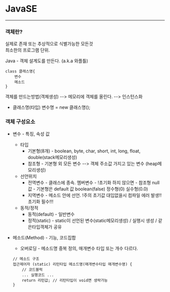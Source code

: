 # JavaSE

***

### 객체란?   
실제로 존재 또는 추상적으로 식별가능한 모든것   
최소한의 프로그램 단위.   

Java - 객체 설계도를 만든다. (a.k.a 와플틀)   
```
class 클래스명{
	변수
	메소드
}
```

객체를 만드는방법(객체생성) --> 메모리에 객체를 올린다. --> 인스턴스화   
 * 클래스명(타입) 변수명 = new 클래스명();   

### 객체 구성요소
  - 변수 - 특징, 속성 값
  	- 타입   
  		- 기본형(8개) - boolean, byte, char, short, int, long, float, double(stack메모리생성)  
  		- 참조형 - 기본형 외 모든 변수 --> 객체 주소값 가지고 있는 변수 (heap메모리생성)
  	- 선언위치  
  		- 전역변수 - 클래스에 종속. 멤버변수 
  				- !초기화 하지 않으면 
  					- 참조형 null 값 
  					- 기본형은 default 값 boolean(false) 정수형(0) 실수형(0.0) 
  		- 지역변수 - 메소드 안에 선언. !주의 초기값 대입없을시 컴파일 에러 발생!! 초기화 필수!!!
  	- 동적/정적   
  		- 동적(default) - 일반변수
  		- 정적(static) - static이 선언된 변수(static메모리생성) / 실행시 생성 / 같은타입객체가 공유

  - 메소드(Method) - 기능, 코드집합
  	- 오버로딩 - 메소드명 중복 정의, 매개변수 타입 또는 개수 다르다.
	```
	// 메소드 구조
	접근제어자 (static) 리턴타입 메소드명(매개변수타입 매개변수명) {
		// 코드블럭 
		... 실행코드 ...
		return 리턴값;	// 리턴타입이 void면 생략가능
	}  
	```

		
	








